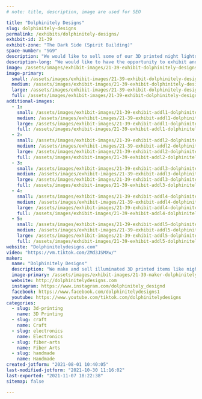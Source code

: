 ```yaml
---
# note: title, description, image are used for SEO

title: "Dolphinitely Designs"
slug: dolphinitely-designs
permalink: /exhibits/dolphinitely-designs/
exhibit-id: 21-39
exhibit-zone: "The Dark Side (Spirit Building)"
space-number: "SG9"
description: "We would like to sell some of our 3D printed night lights, light up lanyards, and light up ears.  "
description-long: "We would like to have the opportunity to exhibit and sell our illuminated 3D printed items as well as possibly exhibit us making a hand made tufted rug with our tufting gun if possible. "
image: /assets/images/exhibit-images/21-39-exhibit-dolphinitely-designs-7fc21c30-b1bb-4ed7-9175-d3eecbf0f5ea-large.jpeg
image-primary: 
  small: /assets/images/exhibit-images/21-39-exhibit-dolphinitely-designs-7fc21c30-b1bb-4ed7-9175-d3eecbf0f5ea-small.jpeg
  medium: /assets/images/exhibit-images/21-39-exhibit-dolphinitely-designs-7fc21c30-b1bb-4ed7-9175-d3eecbf0f5ea-medium.jpeg
  large: /assets/images/exhibit-images/21-39-exhibit-dolphinitely-designs-7fc21c30-b1bb-4ed7-9175-d3eecbf0f5ea-large.jpeg
  full: /assets/images/exhibit-images/21-39-exhibit-dolphinitely-designs-7fc21c30-b1bb-4ed7-9175-d3eecbf0f5ea-full.jpeg
additional-images: 
  - 1:
    small: /assets/images/exhibit-images/21-39-exhibit-addl1-dolphinitely-designs-1e798a53-edab-42ef-b208-dbc79b416a28-small.jpeg
    medium: /assets/images/exhibit-images/21-39-exhibit-addl1-dolphinitely-designs-1e798a53-edab-42ef-b208-dbc79b416a28-medium.jpeg
    large: /assets/images/exhibit-images/21-39-exhibit-addl1-dolphinitely-designs-1e798a53-edab-42ef-b208-dbc79b416a28-large.jpeg
    full: /assets/images/exhibit-images/21-39-exhibit-addl1-dolphinitely-designs-1e798a53-edab-42ef-b208-dbc79b416a28-full.jpeg
  - 2:
    small: /assets/images/exhibit-images/21-39-exhibit-addl2-dolphinitely-designs-76f13064-647b-427c-8a57-63ce19b1f9f5-small.jpeg
    medium: /assets/images/exhibit-images/21-39-exhibit-addl2-dolphinitely-designs-76f13064-647b-427c-8a57-63ce19b1f9f5-medium.jpeg
    large: /assets/images/exhibit-images/21-39-exhibit-addl2-dolphinitely-designs-76f13064-647b-427c-8a57-63ce19b1f9f5-large.jpeg
    full: /assets/images/exhibit-images/21-39-exhibit-addl2-dolphinitely-designs-76f13064-647b-427c-8a57-63ce19b1f9f5-full.jpeg
  - 3:
    small: /assets/images/exhibit-images/21-39-exhibit-addl3-dolphinitely-designs-98d41834-bce8-41d7-879d-ce0703d2e44a-small.jpeg
    medium: /assets/images/exhibit-images/21-39-exhibit-addl3-dolphinitely-designs-98d41834-bce8-41d7-879d-ce0703d2e44a-medium.jpeg
    large: /assets/images/exhibit-images/21-39-exhibit-addl3-dolphinitely-designs-98d41834-bce8-41d7-879d-ce0703d2e44a-large.jpeg
    full: /assets/images/exhibit-images/21-39-exhibit-addl3-dolphinitely-designs-98d41834-bce8-41d7-879d-ce0703d2e44a-full.jpeg
  - 4:
    small: /assets/images/exhibit-images/21-39-exhibit-addl4-dolphinitely-designs-a09f41a8-1704-4111-82ee-f26d28dcf51d-small.jpeg
    medium: /assets/images/exhibit-images/21-39-exhibit-addl4-dolphinitely-designs-a09f41a8-1704-4111-82ee-f26d28dcf51d-medium.jpeg
    large: /assets/images/exhibit-images/21-39-exhibit-addl4-dolphinitely-designs-a09f41a8-1704-4111-82ee-f26d28dcf51d-large.jpeg
    full: /assets/images/exhibit-images/21-39-exhibit-addl4-dolphinitely-designs-a09f41a8-1704-4111-82ee-f26d28dcf51d-full.jpeg
  - 5:
    small: /assets/images/exhibit-images/21-39-exhibit-addl5-dolphinitely-designs-b030a897-1508-4257-8483-3d2af29602d5-small.jpeg
    medium: /assets/images/exhibit-images/21-39-exhibit-addl5-dolphinitely-designs-b030a897-1508-4257-8483-3d2af29602d5-medium.jpeg
    large: /assets/images/exhibit-images/21-39-exhibit-addl5-dolphinitely-designs-b030a897-1508-4257-8483-3d2af29602d5-large.jpeg
    full: /assets/images/exhibit-images/21-39-exhibit-addl5-dolphinitely-designs-b030a897-1508-4257-8483-3d2af29602d5-full.jpeg
website: "Dolphinitelydesigns.com"
video: "https://vm.tiktok.com/ZMd3JSMXw/"
maker: 
  name: "Dolphinitely Designs"
  description: "We make and sell illuminated 3D printed items like night lights, light up ears, and light up lanyards. We also make handmade tufted rugs and would be interested in possibly making a rug at the event if there&#039;s outlets/electricity to set up. "
  image-primary: /assets/images/exhibit-images/21-39-maker-dolphinitely-designs-0e950626-6e22-4a3c-aeed-ec992d6e120a-medium.jpeg
  website: http://dolphinitelydesigns.com
  instagram: https://www.instagram.com/dolphinitely_designd
  facebook: https://www.facebook.com/dolphinitelydesigns1
  youtube: https://www.youtube.com/tiktok.com/dolphinitelydesigns
categories: 
  - slug: 3d-printing
    name: 3D Printing
  - slug: craft
    name: Craft
  - slug: electronics
    name: Electronics
  - slug: fiber-arts
    name: Fiber Arts
  - slug: handmade
    name: Handmade
created-jotform: "2021-08-01 10:40:05"
last-modified-jotform: "2021-10-30 11:16:02"
last-exported: "2021-11-07 18:22:38"
sitemap: false

---
```

